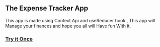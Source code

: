 
## The Expense Tracker App
This app is made using Context Api and useReducer hook , This app will Manage your finances and hope you all will Have fun With it.
### [ Try it Once ](https://expense-shikhar.netlify.app/)
